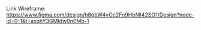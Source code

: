 Link Wireframe:
https://www.figma.com/design/h8qbW4yOc2Fn9HbMI42SO1/Design?node-id=0-1&t=axqhY3GMIdw0n0Mb-1
